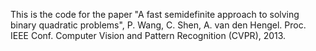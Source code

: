 This is the code for the paper "A fast semidefinite approach to solving binary quadratic problems", P. Wang, C. Shen, A. van den Hengel. Proc. IEEE Conf. Computer Vision and Pattern Recognition (CVPR), 2013.